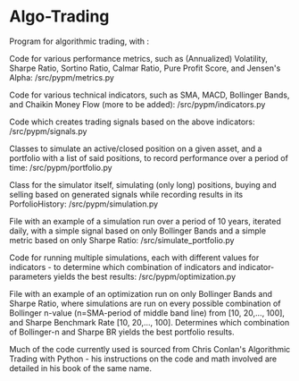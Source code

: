 # Algo-Trading

Program for algorithmic trading, with :

Code for various performance metrics, such as (Annualized) Volatility, Sharpe Ratio, Sortino Ratio, Calmar Ratio, Pure Profit Score, and Jensen's Alpha: /src/pypm/metrics.py

Code for various technical indicators, such as SMA, MACD, Bollinger Bands, and Chaikin Money Flow (more to be added): /src/pypm/indicators.py

Code which creates trading signals based on the above indicators: /src/pypm/signals.py

Classes to simulate an active/closed position on a given asset, and a portfolio with a list of said positions, to record performance over a period of time: /src/pypm/portfolio.py


Class for the simulator itself, simulating (only long) positions, buying and selling based on generated signals while recording results in its PorfolioHistory: /src/pypm/simulation.py

File with an example of a simulation run over a period of 10 years, iterated daily, with a simple signal based on only Bollinger Bands and a simple metric based on only Sharpe Ratio: /src/simulate_portfolio.py


Code for running multiple simulations, each with different values for indicators - to determine which combination of indicators and indicator-parameters yields the best results: /src/pypm/optimization.py

File with an example of an optimization run on only Bollinger Bands and Sharpe Ratio, where simulations are run on every possible combination of Bollinger n-value (n=SMA-period of middle band line) from [10, 20,..., 100], and Sharpe Benchmark Rate [10, 20,..., 100]. Determines which combination of Bollinger-n and Sharpe BR yields the best portfolio results. 



Much of the code currently used is sourced from Chris Conlan's Algorithmic Trading with Python - his instructions on the code and math involved are detailed in his book of the same name.
